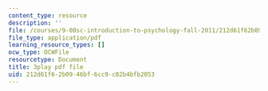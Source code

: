 ```yaml
---
content_type: resource
description: ''
file: /courses/9-00sc-introduction-to-psychology-fall-2011/212d61f62b0946bf6cc9c02b4bfb2053_SXzdOK_J-xE.pdf
file_type: application/pdf
learning_resource_types: []
ocw_type: OCWFile
resourcetype: Document
title: 3play pdf file
uid: 212d61f6-2b09-46bf-6cc9-c02b4bfb2053
---
```

